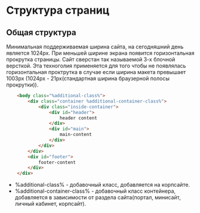 # Структура страниц

## Общая структура

Минимальная поддерживаемая ширина сайта, на сегодняшний день является 1024px.
При меньшей ширине экрана появится горизонтальная прокрутка страницы. Сайт сверстан
так называемой 3-х блочной версткой. Эта техноголия применяется для того чтобы не появлялась горизонтальная проктрутка
в случае если ширина макета превышает 1003px (1024px - 21px(стандартная ширина браузерной полосы прокрутки)).

```html
    <body class="%additional-class%">
        <div class="container %additional-container-class%">
            <div class="inside-container">
                <div id="header">
                    header content
                </div>
                <div id="main">
                    main-content
                </div>
            </div>
        </div>
        <div id="footer">
            footer-content
        </div>
    </div>
```
- %additional-class% - добавочный класс, добавляется на корпсайте.
- %additional-container-class% - добавочный класс контейнера, добавляется в зависимости от раздела сайта(портал, минисайт, личный кабинет, корпсайт).
